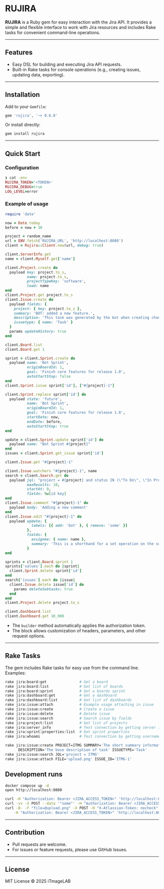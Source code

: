 # RUJIRA

**RUJIRA** is a Ruby gem for easy interaction with the Jira API. It provides a simple and flexible interface to work with Jira resources and includes Rake tasks for convenient command-line operations.

---

## Features

* Easy DSL for building and executing Jira API requests.
* Built-in Rake tasks for console operations (e.g., creating issues, updating data, exporting).

---

## Installation

Add to your `Gemfile`:

```ruby
gem 'rujira', '~> 0.6.0'
```

Or install directly:

```bash
gem install rujira
```

---

## Quick Start

### Configuration

```ruby
❯ cat .env
RUJIRA_TOKEN='<TOKEN>'
RUJIRA_DEBUG=true
LOG_LEVEL=error
```

### Example of usage

```ruby
require 'date'

now = Date.today
before = now + 30

project = random_name
url = ENV.fetch('RUJIRA_URL', 'http://localhost:8080')
client = Rujira::Client.new(url, debug: true)

client.ServerInfo.get
name = client.Myself.get['name']

client.Project.create do
  payload key: project.to_s,
          name: project.to_s,
          projectTypeKey: 'software',
          lead: name
end
client.Project.get project.to_s
client.Issue.create do
  payload fields: {
    project: { key: project.to_s },
    summary: 'BOT: added a new feature.',
    description: 'This task was generated by the bot when creating changes in the repository.',
    issuetype: { name: 'Task' }
  }
  params updateHistory: true
end

client.Board.list
client.Board.get 1

sprint = client.Sprint.create do
  payload name: 'Bot Sprint',
          originBoardId: 1,
          goal: 'Finish core features for release 1.0',
          autoStartStop: false
end
client.Sprint.issue sprint['id'], ["#{project}-1"]

client.Sprint.replace sprint['id'] do
  payload state: 'future',
          name: 'Bot Sprint',
          originBoardId: 1,
          goal: 'Finish core features for release 1.0',
          startDate: now,
          endDate: before,
          autoStartStop: true
end

update = client.Sprint.update sprint['id'] do
  payload name: "Bot Sprint #{project}"
end
issues = client.Sprint.get_issue sprint['id']

client.Issue.get "#{project}-1"

client.Issue.watchers "#{project}-1", name
search = client.Search.get do
  payload jql: "project = #{project} and status IN (\"To Do\", \"In Progress\") ORDER BY issuekey",
          maxResults: 10,
          startAt: 0,
          fields: %w[id key]
end
client.Issue.comment "#{project}-1" do
  payload body: 'Adding a new comment'
end
client.Issue.edit "#{project}-1" do
  payload update: {
            labels: [{ add: 'bot' }, { remove: 'some' }]
          },
          fields: {
            assignee: { name: name },
            summary: 'This is a shorthand for a set operation on the summary field'
          }
end

sprints = client.Board.sprint 1
sprints['values'].each do |sprint|
  client.Sprint.delete sprint['id']
end
search['issues'].each do |issue|
  client.Issue.delete issue['id'] do
    params deleteSubtasks: true
  end
end
client.Project.delete project.to_s

client.Dashboard.list
client.Dashboard.get 10_000
```

* The `builder` method automatically applies the authorization token.
* The block allows customization of headers, parameters, and other request options.

---

## Rake Tasks

The gem includes Rake tasks for easy use from the command line. Examples:

```bash
rake jira:board:get               # Get a board
rake jira:board:list              # Get list of boards
rake jira:board:sprint            # Get a boards sprint
rake jira:dashboard:get           # Get a dashboard
rake jira:dashboard:list          # Get list of dashboards
rake jira:issue:attach            # Example usage attaching in issue
rake jira:issue:create            # Create a issue
rake jira:issue:delete            # Delete issue
rake jira:issue:search            # Search issue by fields
rake jira:project:list            # Get list of projects
rake jira:server_info             # Test connection by getting server information
rake jira:sprint:properties:list  # Get sprint properties
rake jira:whoami                  # Test connection by getting username
```

```bash
rake jira:issue:create PROJECT=ITMG SUMMARY='The short summary information' \
      DESCRIPTION='The base description of task' ISSUETYPE='Task'
rake jira:issue:search JQL='project = ITMG'
rake jira:issue:attach FILE='upload.png' ISSUE_ID='ITMG-1'
```

## Development runs

```bash
docker compose up -d
open http://localhost:8080

```

```bash
curl -H "Authorization: Bearer <JIRA_ACCESS_TOKEN>" 'http://localhost:8080/rest/api/2/search?expand=summary'
curl -vv -X POST --data '"some"' -H "Authorization: Bearer <JIRA_ACCESS_TOKEN>" -H "Content-Type: application/json" 'http://localhost:8080/rest/api/2/issue/ITMG-70/watchers'
curl -D- -F "file=@upload.png" -X POST -H "X-Atlassian-Token: nocheck" \
    -H "Authorization: Bearer <JIRA_ACCESS_TOKEN>" 'http://localhost:8080/rest/api/2/issue/ITMG-70/attachments'

```

---

## Contribution

* Pull requests are welcome.
* For issues or feature requests, please use GitHub Issues.

---

## License

MIT License © 2025 iTmageLAB
